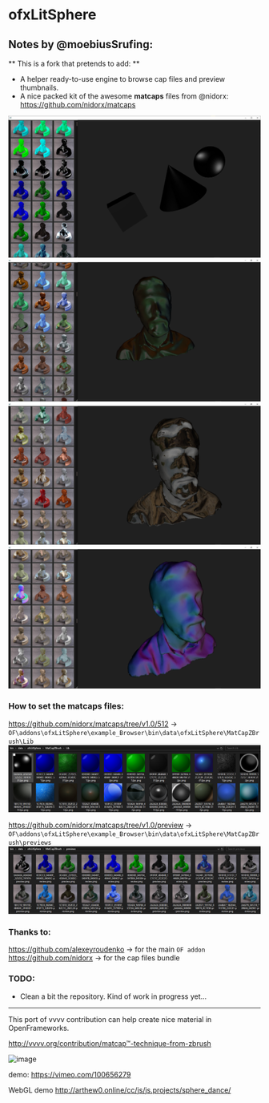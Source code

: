 ofxLitSphere
=============================

## Notes by @moebiusSrufing:

** This is a fork that pretends to add: **  

- A helper ready-to-use engine to browse cap files and preview thumbnails.  
- A nice packed kit of the awesome **matcaps** files from @nidorx:  
https://github.com/nidorx/matcaps

![Alt text](readme_images/screenshot1.PNG?raw=true "screenshot1")  
![Alt text](readme_images/screenshot2.PNG?raw=true "screenshot2")  
![Alt text](readme_images/screenshot3.PNG?raw=true "screenshot3")  
![Alt text](readme_images/screenshot4.PNG?raw=true "screenshot4")  

### How to set the matcaps files:  
https://github.com/nidorx/matcaps/tree/v1.0/512 -> `OF\addons\ofxLitSphere\example_Browser\bin\data\ofxLitSphere\MatCapZBrush\Lib`
![Alt text](readme_images/dataFiles1.PNG?raw=true "dataFiles1")  

https://github.com/nidorx/matcaps/tree/v1.0/preview -> `OF\addons\ofxLitSphere\example_Browser\bin\data\ofxLitSphere\MatCapZBrush\previews`
![Alt text](readme_images/dataFiles2.PNG?raw=true "dataFiles2")  

### Thanks to:   
https://github.com/alexeyroudenko -> for the main `OF addon`  
https://github.com/nidorx -> for the cap files bundle  

### TODO:
- Clean a bit the repository. Kind of work in progress yet...

--------------------------------------------------------------------------------

This port of vvvv contribution can help create nice material in OpenFrameworks.

http://vvvv.org/contribution/matcap™-technique-from-zbrush


![image](http://www.arthew0.ru/cc/js/js.projects/sphere_dance/preview/litsphere_01.png)

demo:
https://vimeo.com/100656279

WebGL demo http://arthew0.online/cc/js/js.projects/sphere_dance/
